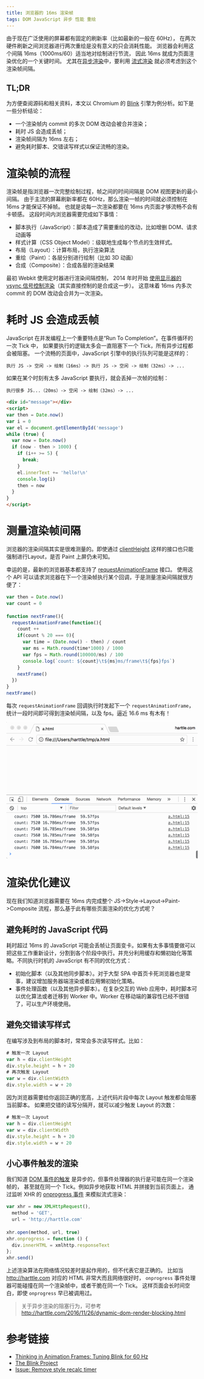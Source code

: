 ```yaml
---
title: 浏览器的 16ms 渲染帧
tags: DOM JavaScript 异步 性能 重绘
---
```


由于现在广泛使用的屏幕都有固定的刷新率（比如最新的一般在 60Hz），
在两次硬件刷新之间浏览器进行两次重绘是没有意义的只会消耗性能。
浏览器会利用这个间隔 16ms（1000ms/60）适当地对绘制进行节流，
因此 16ms 就成为页面渲染优化的一个关键时间。
尤其在[异步渲染][async-render]中，要利用 [流式渲染][css-js-render] 就必须考虑到这个渲染帧间隔。

## TL;DR

为方便查阅源码和相关资料，本文以 Chromium 的 [Blink][blink] 引擎为例分析。如下是一些分析结论：

* 一个渲染帧内 commit 的多次 DOM 改动会被合并渲染；
* 耗时 JS 会造成丢帧；
* 渲染帧间隔为 16ms 左右；
* 避免耗时脚本、交错读写样式以保证流畅的渲染。

<!--more-->

# 渲染帧的流程

渲染帧是指浏览器一次完整绘制过程，帧之间的时间间隔是 DOM 视图更新的最小间隔。
由于主流的屏幕刷新率都在 60Hz，那么渲染一帧的时间就必须控制在 16ms 才能保证不掉帧。
也就是说每一次渲染都要在 16ms 内页面才够流畅不会有卡顿感。
这段时间内浏览器需要完成如下事情：

* 脚本执行（JavaScript）：脚本造成了需要重绘的改动，比如增删 DOM、请求动画等
* 样式计算（CSS Object Model）：级联地生成每个节点的生效样式。
* 布局（Layout）：计算布局，执行渲染算法
* 重绘（Paint）：各层分别进行绘制（比如 3D 动画）
* 合成（Composite）：合成各层的渲染结果

最初 Webkit 使用定时器进行渲染间隔控制，
2014 年时开始 [使用显示器的 vsync 信号控制渲染][remove-timer]（其实直接控制的是合成这一步）。
这意味着 16ms 内多次 commit 的 DOM 改动会合并为一次渲染。

# 耗时 JS 会造成丢帧

JavaScript 在并发编程上一个重要特点是“Run To Completion”。在事件循环的一次 Tick 中，
如果要执行的逻辑太多会一直阻塞下一个 Tick，所有异步过程都会被阻塞。
一个流畅的页面中，JavaScript 引擎中的执行队列可能是这样的：

```
执行 JS -> 空闲 -> 绘制（16ms）-> 执行 JS -> 空闲 -> 绘制（32ms）-> ...
```

如果在某个时刻有太多 JavaScript 要执行，就会丢掉一次帧的绘制：

```
执行很多 JS...（20ms）-> 空闲 -> 绘制（32ms）-> ...
```

```html
<div id="message"></div>
<script>
var then = Date.now()
var i = 0
var el = document.getElementById('message')
while (true) {
  var now = Date.now()
  if (now - then > 1000) {
    if (i++ >= 5) {
      break;
    }
    el.innerText += 'hello!\n'
    console.log(i)
    then = now
  }
}
</script>
```

# 测量渲染帧间隔 

浏览器的渲染间隔其实是很难测量的。即使通过 [clientHeight][client-size] 这样的接口也只能强制进行Layout，是否 Paint 上屏仍未可知。

幸运的是，最新的浏览器基本都支持了 [requestAnimationFrame][requestAnimationFrame] 接口。
使用这个 API 可以请求浏览器在下一个渲染帧执行某个回调，于是测量渲染间隔就很方便了：

```javascript
var then = Date.now()
var count = 0

function nextFrame(){
  requestAnimationFrame(function(){
    count ++
    if(count % 20 === 0){
      var time = (Date.now() - then) / count
      var ms = Math.round(time*1000) / 1000
      var fps = Math.round(100000/ms) / 100
      console.log(`count: ${count}\t${ms}ms/frame\t${fps}fps`)
    }
    nextFrame()
  })
}
nextFrame()
```

每次 `requestAnimationFrame` 回调执行时发起下一个 `requestAnimationFrame`，统计一段时间即可得到渲染帧间隔，以及 fps。逼近 16.6 ms 有木有！

![render frame](/assets/img/blog/dom/render-frame.gif)

# 渲染优化建议

现在我们知道浏览器需要在 16ms 内完成整个 JS->Style->Layout->Paint->Composite 流程，那么基于此有哪些页面渲染的优化方式呢？

## 避免耗时的 JavaScript 代码

耗时超过 16ms 的 JavaScript 可能会丢帧让页面变卡。如果有太多事情要做可以把这些工作重新设计，分割到各个阶段中执行。并充分利用缓存和懒初始化等策略。不同执行时机的 JavaScript 有不同的优化方式：

* 初始化脚本（以及其他同步脚本）。对于大型 SPA 中首页卡死浏览器也是常事，建议增加服务器端渲染或者应用懒初始化策略。
* 事件处理函数（以及其他异步脚本）。在复杂交互的 Web 应用中，耗时脚本可以优化算法或者迁移到 Worker 中。Worker 在移动端的兼容性已经不很错了，可以生产环境使用。

## 避免交错读写样式

在编写涉及到布局的脚本时，常常会多次读写样式。比如：

```javascript
# 触发一次 Layout
var h = div.clientHeight
div.style.height = h + 20
# 再次触发 Layout
var w = div.clientWidth
div.style.width = w + 20
```

因为浏览器需要给你返回正确的宽高，上述代码片段中每次 Layout 触发都会阻塞当前脚本。
如果把交错的读写分隔开，就可以减少触发 Layout 的次数：

```javascript
# 触发一次 Layout
var h = div.clientHeight
var w = div.clientWidth
div.style.height = h + 20
div.style.width = w + 20
```

## 小心事件触发的渲染

我们知道 [DOM 事件的触发][dispatchEvent] 是异步的，但事件处理器的执行是可能在同一个渲染帧的，
甚至就在同一个 Tick。例如异步地获取 HTML 并拼接到当前页面上，
通过监听 XHR 的 [onprogress 事件][onprogress] 来模拟流式渲染：

```javascript
var xhr = new XMLHttpRequest(),
  method = 'GET',
  url = 'http://harttle.com'

xhr.open(method, url, true)
xhr.onprogress = function () {
  div.innerHTML = xmlhttp.responseText
};
xhr.send()
```

上述渲染算法在网络情况较差时是起作用的，但不代表它是正确的。
比如当 <http://harttle.com> 对应的 HTML 非常大而且网络很好时，
`onprogress` 事件处理器可能碰撞在同一个渲染帧中，或者干脆在同一个 Tick。
这样页面会长时间空白，即使 `onprogress` 早已被调用过。

> 关于异步渲染的阻塞行为，可参考 <http://harttle.com/2016/11/26/dynamic-dom-render-blocking.html>

# 参考链接

* [Thinking in Animation Frames: Tuning Blink for 60 Hz][thinking-60]
* [The Blink Project][blink]
* [Issue: Remove style recalc timer][remove-timer]

[remove-timer]: https://bugs.chromium.org/p/chromium/issues/detail?id=337617
[blink]: https://chromium.googlesource.com/chromium/blink/
[thinking-60]: https://groups.google.com/a/chromium.org/forum/#!topic/blink-dev/bxIPxpzLprQ
[async-render]: http://harttle.com/2016/11/26/dynamic-dom-render-blocking.html
[css-js-render]: http://harttle.com/2016/11/26/static-dom-render-blocking.html
[client-size]: /2016/04/24/client-height-width.html
[requestAnimationFrame]: https://developer.mozilla.org/zh-CN/docs/Web/API/Window/requestAnimationFrame
[dispatchEvent]: https://developer.mozilla.org/zh-CN/docs/Web/API/EventTarget/dispatchEvent
[onprogress]: https://developer.mozilla.org/zh-CN/docs/Web/API/XMLHttpRequestEventTarget/onprogress
